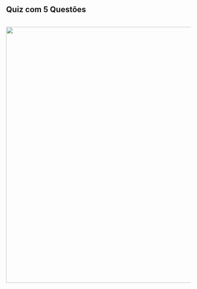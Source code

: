<div> 
<h2>Quiz com 5 Questões</h2>
 <br>
 
<img src="https://user-images.githubusercontent.com/101026041/224575878-75756980-402f-480f-a36b-aee8a85f7b2f.png" width="700px" />

 </div>

